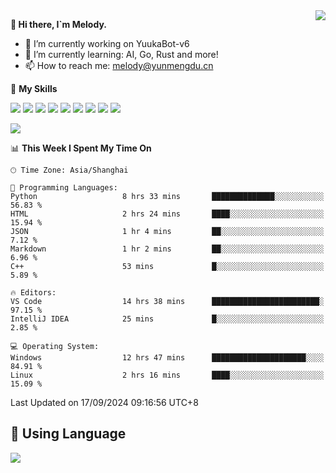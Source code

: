 <a href="#">
  <img align="right" src="https://github-readme-stats.vercel.app/api?username=melodyyuuka&count_private=true&show_icons=true" />
</a>

**👋 Hi there, I`m Melody.**

- 🔭 I’m currently working on YuukaBot-v6
- 🌱 I’m currently learning: AI, Go, Rust and more!
- 📫 How to reach me: melody@yunmengdu.cn

🌟 **My Skills** 

![](https://img.shields.io/badge/-Python-3e74a2?style=flat-square&logo=Python&logoColor=fff)
![](https://img.shields.io/badge/-Java-007396?style=flat-square&logo=OpenJDK&logoColor=fff)
![](https://img.shields.io/badge/-Node.js-339933?style=flat-square&logo=Node.js&logoColor=fff)
![](https://img.shields.io/badge/-Git-f05032?style=flat-square&logo=git&logoColor=fff)
![](https://img.shields.io/badge/-PostgreSQL-4169e1?style=flat-square&logo=PostgreSQL&logoColor=fff)
![](https://img.shields.io/badge/-Rust-000000?style=flat-square&logo=rust&logoColor=fff)
![](https://img.shields.io/badge/-VSCode-007acc?style=flat-square&logo=Visual-Studio-Code&logoColor=fff)
![](https://img.shields.io/badge/-FastAPI-009688?style=flat-square&logo=FastAPI&logoColor=fff)
![](https://img.shields.io/badge/-Linux-000000?style=flat-square&logo=Linux&logoColor=fff)


![](https://wakatime.com/badge/user/fa6dc0e2-47c5-4d2d-ae45-69fec6f2122c.svg)

<!--START_SECTION:waka-->
📊 **This Week I Spent My Time On** 

```text
🕑︎ Time Zone: Asia/Shanghai

💬 Programming Languages: 
Python                   8 hrs 33 mins       ██████████████░░░░░░░░░░░   56.83 % 
HTML                     2 hrs 24 mins       ████░░░░░░░░░░░░░░░░░░░░░   15.94 % 
JSON                     1 hr 4 mins         ██░░░░░░░░░░░░░░░░░░░░░░░    7.12 % 
Markdown                 1 hr 2 mins         ██░░░░░░░░░░░░░░░░░░░░░░░    6.96 % 
C++                      53 mins             █░░░░░░░░░░░░░░░░░░░░░░░░    5.89 % 

🔥 Editors: 
VS Code                  14 hrs 38 mins      ████████████████████████░   97.15 % 
IntelliJ IDEA            25 mins             █░░░░░░░░░░░░░░░░░░░░░░░░    2.85 % 

💻 Operating System: 
Windows                  12 hrs 47 mins      █████████████████████░░░░   84.91 % 
Linux                    2 hrs 16 mins       ████░░░░░░░░░░░░░░░░░░░░░   15.09 % 
```


 Last Updated on 17/09/2024 09:16:56 UTC+8
<!--END_SECTION:waka-->

## 🥰 **Using Language**

![](https://github-readme-stats.vercel.app/api/wakatime?username=MelodyYuyuko&layout=compact&hide_border=true)

